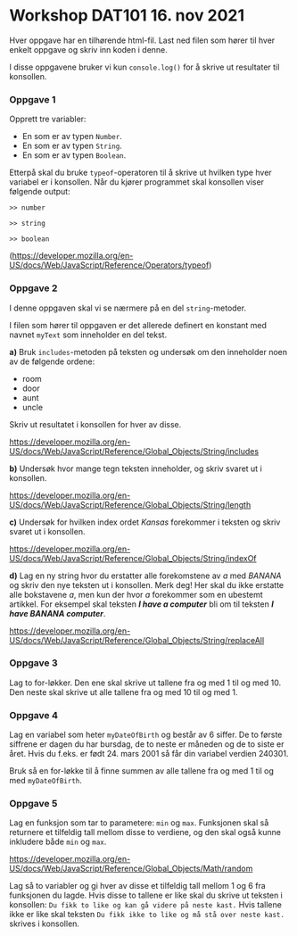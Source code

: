 # Workshop DAT101 16. nov 2021

Hver oppgave har en tilhørende html-fil. Last ned filen som hører til hver enkelt oppgave og skriv inn koden i denne.

I disse oppgavene bruker vi kun `console.log()` for å skrive ut resultater til konsollen.

### Oppgave 1
Opprett tre variabler:
* En som er av typen `Number`.
* En som er av typen `String`.
* En som er av typen `Boolean`.

Etterpå skal du bruke `typeof`-operatoren til å skrive ut hvilken type hver variabel er i konsollen. Når du kjører 
programmet skal konsollen viser følgende output:

`>> number`

`>> string`

`>> boolean`

(https://developer.mozilla.org/en-US/docs/Web/JavaScript/Reference/Operators/typeof)

### Oppgave 2
I denne oppgaven skal vi se nærmere på en del `string`-metoder.

I filen som hører til oppgaven er det allerede definert en konstant med navnet `myText` som inneholder en del tekst.

**a)** 
Bruk `includes`-metoden på teksten og undersøk om den inneholder noen av de følgende ordene:
* room
* door
* aunt
* uncle

Skriv ut resultatet i konsollen for hver av disse.

https://developer.mozilla.org/en-US/docs/Web/JavaScript/Reference/Global_Objects/String/includes

**b)** Undersøk hvor mange tegn teksten inneholder, og skriv svaret ut i konsollen. 

https://developer.mozilla.org/en-US/docs/Web/JavaScript/Reference/Global_Objects/String/length

**c)** Undersøk for hvilken index ordet _Kansas_ forekommer i teksten og skriv svaret ut i konsollen.

https://developer.mozilla.org/en-US/docs/Web/JavaScript/Reference/Global_Objects/String/indexOf

**d)** Lag en ny string hvor du erstatter alle forekomstene av _a_ med _BANANA_ og skriv den nye teksten ut i konsollen.
Merk deg! Her skal du ikke erstatte alle bokstavene _a_, men kun der hvor _a_ forekommer som en ubestemt artikkel. For eksempel
skal teksten _**I have a computer**_ bli om til teksten _**I have BANANA computer**_.

https://developer.mozilla.org/en-US/docs/Web/JavaScript/Reference/Global_Objects/String/replaceAll 

### Oppgave 3
Lag to for-løkker. Den ene skal skrive ut tallene fra og med 1 til og med 10. Den neste skal skrive ut alle tallene fra og med 10 til og med 1.

### Oppgave 4
Lag en variabel som heter `myDateOfBirth` og består av 6 siffer. De to første siffrene er dagen du har bursdag, de to neste er måneden og de to siste er året.
Hvis du f.eks. er født 24. mars 2001 så får din variabel verdien 240301.

Bruk så en for-løkke til å finne summen av alle tallene fra og med 1 til og med `myDateOfBirth`.

### Oppgave 5
Lag en funksjon som tar to parametere: `min` og `max`. Funksjonen skal så returnere et tilfeldig tall mellom disse to verdiene,
og den skal også kunne inkludere både `min` og `max`.

https://developer.mozilla.org/en-US/docs/Web/JavaScript/Reference/Global_Objects/Math/random

Lag så to variabler og gi hver av disse et tilfeldig tall mellom 1 og 6 fra funksjonen du lagde. Hvis disse to tallene er like
skal du skrive ut teksten i konsollen: `Du fikk to like og kan gå videre på neste kast.` Hvis tallene ikke er like skal 
teksten `Du fikk ikke to like og må stå over neste kast.` skrives i konsollen.
